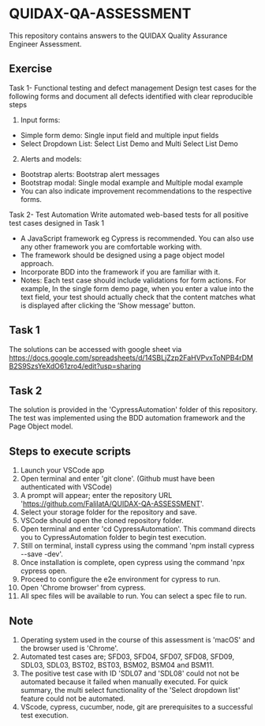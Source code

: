 # QUIDAX-QA-ASSESSMENT
This repository contains answers to the QUIDAX Quality Assurance Engineer Assessment.

## Exercise
Task 1- Functional testing and defect management
Design test cases for the following forms and document all defects identified with clear reproducible steps
1. Input forms:
* Simple form demo: Single input field and multiple input fields
* Select Dropdown List: Select List Demo and Multi Select List Demo
2. Alerts and models:
* Bootstrap alerts: Bootstrap alert messages
* Bootstrap modal: Single modal example and Multiple modal example
* You can also indicate improvement recommendations to the respective forms.

Task 2- Test Automation
Write automated web-based tests for all positive test cases designed in Task 1
* A JavaScript framework eg Cypress is recommended. You can also use any other framework you are comfortable working with.
* The framework should be designed using a page object model approach.
* Incorporate BDD into the framework if you are familiar with it.
* Notes: Each test case should include validations for form actions. For example, In the single form demo page, when you enter a value into the text field, your test should actually check that the content matches what is displayed after clicking the ‘Show message’ button.

## Task 1
The solutions can be accessed with google sheet via https://docs.google.com/spreadsheets/d/14SBLjZzp2FaHVPvxToNPB4rDMB2S9SzsYeXdO61zro4/edit?usp=sharing

## Task 2
The solution is provided in the 'CypressAutomation' folder of this repository. The test was implemented using the BDD automation framework and the Page Object model.

## Steps to execute scripts
1. Launch your VSCode app
2. Open terminal and enter 'git clone'. (Github must have been authenticated with VSCode)
3. A prompt will appear; enter the repository URL 'https://github.com/FalilatA/QUIDAX-QA-ASSESSMENT'.
4. Select your storage folder for the repository and save.
5. VSCode should open the cloned repository folder.
6. Open terminal and enter 'cd CypressAutomation'. This command directs you to CypressAutomation folder to begin test execution.
7. Still on terminal, install cypress using the command 'npm install cypress --save -dev'.
8. Once installation is complete, open cypress using the command 'npx cypress open.
9. Proceed to configure the e2e environment for cypress to run.
10. Open 'Chrome browser' from cypress.
11. All spec files will be available to run. You can select a spec file to run.

## Note
1. Operating system used in the course of this assessment is 'macOS' and the browser used is 'Chrome'.
2. Automated test cases are; SFD03, SFD04, SFD07, SFD08, SFD09, SDL03, SDL03, BST02, BST03, BSM02, BSM04 and BSM11.
3. The positive test case with ID 'SDL07 and 'SDL08' could not not be automated because it failed when manually executed. 
For quick summary, the multi select functionality of the 'Select dropdown list' feature could not be automated.
4. VScode, cypress, cucumber, node, git are prerequisites to a successful test execution.
